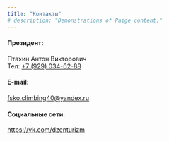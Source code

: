 ```yaml
---
title: "Контакты"
# description: "Demonstrations of Paige content."
---
```


#### Президент:
Птахин Антон Викторович  
Тел: [+7 (929) 034-62-88](tel:+7-929-034-6288)

#### E-mail:
fsko.climbing40@yandex.ru

#### Социальные сети:
https://vk.com/dzenturizm
